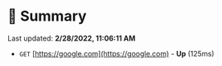 # 📖 Summary
Last updated: **2/28/2022, 11:06:11 AM**

- `GET` [https://google.com](https://google.com) - **Up** (125ms)
